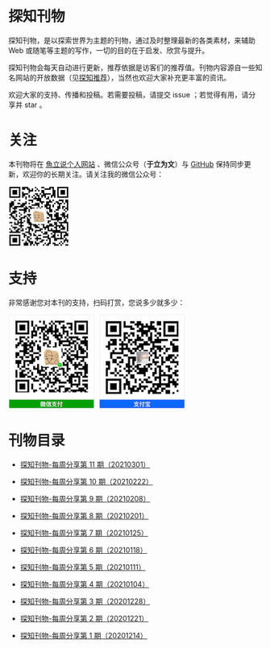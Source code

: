 # 探知刊物

探知刊物，是以探索世界为主题的刊物，通过及时整理最新的各类素材，来辅助 Web 或随笔等主题的写作，一切的目的在于启发、欣赏与提升。

探知刊物会每天自动进行更新，推荐依据是访客们的推荐值。刊物内容源自一些知名网站的开放数据（见<a href="https://www.yulisay.com/weekly/news">探知推荐</a>），当然也欢迎大家补充更丰富的资讯。

欢迎大家的支持、传播和投稿。若需要投稿，请提交 issue ；若觉得有用，请分享并 star 。


# 关注

本刊物将在 [魚立说个人网站](https://www.yulisay.com/) 、微信公众号（**于立为文**）与 [GitHub](https://github.com/yulis-say/weekly) 保持同步更新，欢迎你的长期关注。请关注我的微信公众号：

![](qr_yl.png)


# 支持

非常感谢您对本刊的支持，扫码打赏，您说多少就多少：

![](pay.png)


# 刊物目录

<!---->

- [探知刊物-每周分享第 11 期（20210301）](20210301.md)

- [探知刊物-每周分享第 10 期（20210222）](20210222.md)

- [探知刊物-每周分享第 9 期（20210208）](20210208.md)

- [探知刊物-每周分享第 8 期（20210201）](20210201.md)

- [探知刊物-每周分享第 7 期（20210125）](20210125.md)

- [探知刊物-每周分享第 6 期（20210118）](20210118.md)

- [探知刊物-每周分享第 5 期（20210111）](20210111.md)

- [探知刊物-每周分享第 4 期（20210104）](20210104.md)

- [探知刊物-每周分享第 3 期（20201228）](20201228.md)

- [探知刊物-每周分享第 2 期（20201221）](20201221.md)

- [探知刊物-每周分享第 1 期（20201214）](20201214.md)



